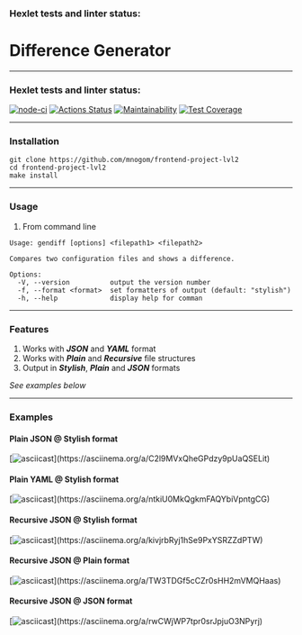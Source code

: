 ### Hexlet tests and linter status:


# Difference Generator

---
### Hexlet tests and linter status:
[![node-ci](https://github.com/mnogom/frontend-project-lvl2/actions/workflows/node-ci.yml/badge.svg)](https://github.com/mnogom/frontend-project-lvl2/actions/workflows/node-ci.yml)
[![Actions Status](https://github.com/mnogom/frontend-project-lvl2/workflows/hexlet-check/badge.svg)](https://github.com/mnogom/frontend-project-lvl2/actions)
[![Maintainability](https://api.codeclimate.com/v1/badges/812f47ed75da17428108/maintainability)](https://codeclimate.com/github/mnogom/frontend-project-lvl2/maintainability)
[![Test Coverage](https://api.codeclimate.com/v1/badges/812f47ed75da17428108/test_coverage)](https://codeclimate.com/github/mnogom/frontend-project-lvl2/test_coverage)


---
### Installation
```commandline
git clone https://github.com/mnogom/frontend-project-lvl2
cd frontend-project-lvl2
make install
```

---
### Usage
1. From command line
```commandline
Usage: gendiff [options] <filepath1> <filepath2>

Compares two configuration files and shows a difference.

Options:
  -V, --version          output the version number
  -f, --format <format>  set formatters of output (default: "stylish")
  -h, --help             display help for comman
```

---
### Features
1. Works with ***JSON*** and ***YAML*** format
2. Works with ***Plain*** and ***Recursive*** file structures
3. Output in ***Stylish***, ***Plain*** and ***JSON*** formats

*See examples below*

---
### Examples
#### Plain JSON @ Stylish format
[![asciicast](https://asciinema.org/a/C2l9MVxQheGPdzy9pUaQSELit.svg?)](https://asciinema.org/a/C2l9MVxQheGPdzy9pUaQSELit)

#### Plain YAML @ Stylish format
[![asciicast](https://asciinema.org/a/ntkiU0MkQgkmFAQYbiVpntgCG.svg?)](https://asciinema.org/a/ntkiU0MkQgkmFAQYbiVpntgCG)

#### Recursive JSON @ Stylish format
[![asciicast](https://asciinema.org/a/kivjrbRyj1hSe9PxYSRZZdPTW.svg?)](https://asciinema.org/a/kivjrbRyj1hSe9PxYSRZZdPTW)

#### Recursive JSON @ Plain format
[![asciicast](https://asciinema.org/a/TW3TDGf5cCZr0sHH2mVMQHaas.svg?)](https://asciinema.org/a/TW3TDGf5cCZr0sHH2mVMQHaas)

#### Recursive JSON @ JSON format
[![asciicast](https://asciinema.org/a/rwCWjWP7tpr0srJpjuO3NPyrj.svg?)](https://asciinema.org/a/rwCWjWP7tpr0srJpjuO3NPyrj)
